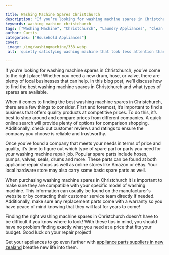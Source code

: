 ```yaml
---

title: Washing Machine Spares Christchurch
description: "If you’re looking for washing machine spares in Christchurch, you’ve come to the right place! Whether you need a new drum, hose, o...learn more about it now"
keywords: washing machine christchurch
tags: ["Washing Machine", "Christchurch", "Laundry Appliances", "Clean Appliance"]
author: Curtis
categories: ["Household Appliances"]
cover: 
 image: /img/washingmachine/338.webp
 alt: 'quietly satisfying washing machine that took less attention than they thought'

---
```


If you’re looking for washing machine spares in Christchurch, you’ve come to the right place! Whether you need a new drum, hose, or valve, there are plenty of local businesses that can help. In this blog post, we’ll discuss how to find the best washing machine spares in Christchurch and what types of spares are available.

When it comes to finding the best washing machine spares in Christchurch, there are a few things to consider. First and foremost, it’s important to find a business that offers quality products at competitive prices. To do this, it’s best to shop around and compare prices from different companies. A quick online search will provide plenty of options for comparison shopping. Additionally, check out customer reviews and ratings to ensure the company you choose is reliable and trustworthy. 

Once you’ve found a company that meets your needs in terms of price and quality, it’s time to figure out which type of spare part or parts you need for your washing machine repair job. Popular spare parts include hoses, pumps, valves, seals, drums and more. These parts can be found at both appliance repair shops as well as online stores like Amazon or eBay. Your local hardware store may also carry some basic spare parts as well. 

When purchasing washing machine spares in Christchurch it is important to make sure they are compatible with your specific model of washing machine. This information can usually be found on the manufacturer's website or by contacting their customer service team directly if needed. Additionally, make sure any replacement parts come with a warranty so you have peace of mind knowing that they will last for years to come! 

Finding the right washing machine spares in Christchurch doesn't have to be difficult if you know where to look! With these tips in mind, you should have no problem finding exactly what you need at a price that fits your budget. Good luck on your repair project!

Get your appliances to go even further with <a href="/pages/appliance-parts-suppliers/new-zealand/">appliance parts suppliers in new zealand</a> breathe new life into them.